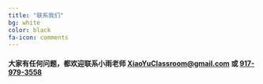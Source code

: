```yaml
---
title: "联系我们"
bg: white
color: black
fa-icon: comments
---
```


#### 大家有任何问题，都欢迎联系小雨老师 <XiaoYuClassroom@gmail.com> 或 <a href="tel:+19179793558">917-979-3558</a>
